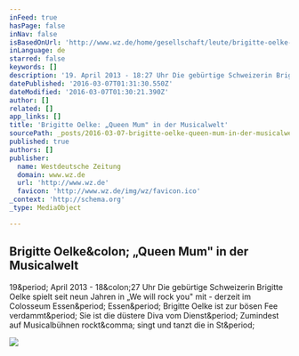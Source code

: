 ```yaml
---
inFeed: true
hasPage: false
inNav: false
isBasedOnUrl: 'http://www.wz.de/home/gesellschaft/leute/brigitte-oelke-queen-mum-in-der-musicalwelt-1.1296836'
inLanguage: de
starred: false
keywords: []
description: '19. April 2013 - 18:27 Uhr Die gebürtige Schweizerin Brigitte Oelke spielt seit neun Jahren in „We will rock you" mit - derzeit im Colosseum Essen. Essen. Brigitte Oelke ist zur bösen Fee verdammt. Sie ist die düstere Diva vom Dienst. Zumindest auf Musicalbühnen rockt, singt und tanzt die in St.'
datePublished: '2016-03-07T01:31:30.550Z'
dateModified: '2016-03-07T01:30:21.390Z'
author: []
related: []
app_links: []
title: 'Brigitte Oelke: „Queen Mum" in der Musicalwelt'
sourcePath: _posts/2016-03-07-brigitte-oelke-queen-mum-in-der-musicalwelt.md
published: true
authors: []
publisher:
  name: Westdeutsche Zeitung
  domain: www.wz.de
  url: 'http://www.wz.de'
  favicon: 'http://www.wz.de/img/wz/favicon.ico'
_context: 'http://schema.org'
_type: MediaObject

---
```

<article style=""><h1>Brigitte Oelke&amp;colon; „Queen Mum" in der Musicalwelt</h1><p>19&amp;period; April 2013 - 18&amp;colon;27 Uhr Die gebürtige Schweizerin Brigitte Oelke spielt seit neun Jahren in „We will rock you" mit - derzeit im Colosseum Essen&amp;period; Essen&amp;period; Brigitte Oelke ist zur bösen Fee verdammt&amp;period; Sie ist die düstere Diva vom Dienst&amp;period; Zumindest auf Musicalbühnen rockt&amp;comma; singt und tanzt die in St&amp;period;</p><img src="http://www.wz.de/polopoly_fs/1.1296835.1366388938!/httpImage/onlineImage.jpg_gen/derivatives/landscape_300/onlineImage.jpg" /></article>